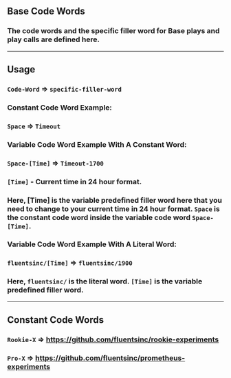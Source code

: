 ## **Base Code Words** 

### The code words and the **specific filler word** for **Base** plays and play calls are defined here.  

___

## **Usage**

### `Code-Word` => `specific-filler-word`

### Constant Code Word Example: 

### `Space` => `Timeout` 

### Variable Code Word Example With A Constant Word:

### `Space-[Time]` => `Timeout-1700`

### `[Time]` - Current time in 24 hour format. 

### Here, [Time] is the variable predefined filler word here that you need to change to your current time in 24 hour format. `Space` is the constant code word inside the variable code word `Space-[Time]`. 

### Variable Code Word Example With A Literal Word: 

### `fluentsinc/[Time]` => `fluentsinc/1900` 

### Here, `fluentsinc/` is the literal word. `[Time]` is the variable predefined filler word. 

___

## **Constant Code Words**

### `Rookie-X` => https://github.com/fluentsinc/rookie-experiments

### `Pro-X` => https://github.com/fluentsinc/prometheus-experiments









